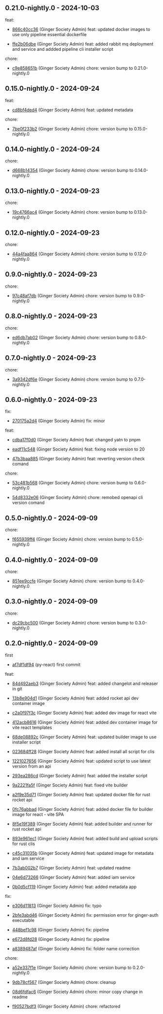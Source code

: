 ## 0.21.0-nightly.0 - 2024-10-03
feat:
 - [866c40cc36](https://github.com/ginger-society/infra-as-code-repo866c40cc367fdbce418825b0c626c394a43fd54f) (Ginger Society Admin) feat: updated docker images to use only pipeline essential dockerfile
	
 - [ffe2b06dbe](https://github.com/ginger-society/infra-as-code-repoffe2b06dbe2927a825ef93494a6ac34b27f58ecc) (Ginger Society Admin) feat: added rabbit mq deployment and service and addded pipeline cli installer script
	
chore:
 - [c9e858651b](https://github.com/ginger-society/infra-as-code-repoc9e858651beaaa3be5309b4de7ace78af7ca0d44) (Ginger Society Admin) chore: version bump to 0.21.0-nightly.0
	
## 0.15.0-nightly.0 - 2024-09-24
feat:
 - [cd8bf4ded4](https://github.com/ginger-society/infra-as-code-repocd8bf4ded465a8e1cb4a186571ad39ebfadb61f9) (Ginger Society Admin) feat: updated metadata
	
chore:
 - [7be0f233b2](https://github.com/ginger-society/infra-as-code-repo7be0f233b2e600b985b8ea894ea5966d3b9494c5) (Ginger Society Admin) chore: version bump to 0.15.0-nightly.0
	
## 0.14.0-nightly.0 - 2024-09-24
chore:
 - [d668b14354](https://github.com/ginger-society/infra-as-code-repod668b14354d145cdd7a61dd649e5eb0796b86fd3) (Ginger Society Admin) chore: version bump to 0.14.0-nightly.0
	
## 0.13.0-nightly.0 - 2024-09-23
chore:
 - [19c4766ac4](https://github.com/ginger-society/infra-as-code-repo19c4766ac4b1823bc1e63292a351a24e1f75e9aa) (Ginger Society Admin) chore: version bump to 0.13.0-nightly.0
	
## 0.12.0-nightly.0 - 2024-09-23
chore:
 - [44a4faa864](https://github.com/ginger-society/infra-as-code-repo44a4faa86413ff71ae6fbd9003726b10273ae310) (Ginger Society Admin) chore: version bump to 0.12.0-nightly.0
	
## 0.9.0-nightly.0 - 2024-09-23
chore:
 - [97c48af7db](https://github.com/ginger-society/infra-as-code-repo97c48af7db891ae19180b695c7def0d065a71b86) (Ginger Society Admin) chore: version bump to 0.9.0-nightly.0
	
## 0.8.0-nightly.0 - 2024-09-23
chore:
 - [ed6db7ab02](https://github.com/ginger-society/infra-as-code-repoed6db7ab02d6137c52af891642083e650c082076) (Ginger Society Admin) chore: version bump to 0.8.0-nightly.0
	
## 0.7.0-nightly.0 - 2024-09-23
chore:
 - [3a9342df6e](https://github.com/ginger-society/infra-as-code-repo3a9342df6e37804d2d21e49a15bc5d3d1f71004e) (Ginger Society Admin) chore: version bump to 0.7.0-nightly.0
	
## 0.6.0-nightly.0 - 2024-09-23
fix:
 - [270175a2d4](https://github.com/ginger-society/infra-as-code-repo270175a2d42289940a79608a1f31c437c94c78aa) (Ginger Society Admin) fix: minor
	
feat:
 - [cdba17f0d0](https://github.com/ginger-society/infra-as-code-repocdba17f0d08b4f80736d9bbdf90fd2e2014bc013) (Ginger Society Admin) feat: changed yatn to pnpm
	
 - [eadf11c548](https://github.com/ginger-society/infra-as-code-repoeadf11c548641e96280f58739fa957421202863a) (Ginger Society Admin) feat: fixing node version to 20
	
 - [47b3baa885](https://github.com/ginger-society/infra-as-code-repo47b3baa885e14874726dd41d8b55850c2e5cf46c) (Ginger Society Admin) feat: reverting version check comand
	
chore:
 - [53c481b568](https://github.com/ginger-society/infra-as-code-repo53c481b568d879af2135a2e3176c0d18fa0af174) (Ginger Society Admin) chore: version bump to 0.6.0-nightly.0
	
 - [54d8332e06](https://github.com/ginger-society/infra-as-code-repo54d8332e0632b4ea8e750c6f7c0865ab17782982) (Ginger Society Admin) chore: remobed openapi cli version comand
	
## 0.5.0-nightly.0 - 2024-09-09
chore:
 - [f655939ff4](https://github.com/ginger-society/infra-as-code-repof655939ff4810699437c160d6471557d2a29b651) (Ginger Society Admin) chore: version bump to 0.5.0-nightly.0
	
## 0.4.0-nightly.0 - 2024-09-09
chore:
 - [851ee9ccfe](https://github.com/ginger-society/infra-as-code-repo851ee9ccfe081451741baee4dffbecf7f75bee24) (Ginger Society Admin) chore: version bump to 0.4.0-nightly.0
	
## 0.3.0-nightly.0 - 2024-09-09
chore:
 - [dc29cbc500](https://github.com/ginger-society/infra-as-code-repodc29cbc500a72ca4967bc03e8bef67adae20f53e) (Ginger Society Admin) chore: version bump to 0.3.0-nightly.0
	
## 0.2.0-nightly.0 - 2024-09-09
first
 - [af7df1df94](https://github.com/ginger-society/infra-as-code-repoaf7df1df942b114a4a00e6323cc3b7eb4a889592) (py-react) first commit
	
feat:
 - [84d492aeb3](https://github.com/ginger-society/infra-as-code-repo84d492aeb34550886a9984f02ef56f8a75c89e30) (Ginger Society Admin) feat: added changelot and releaser in git
	
 - [13b8e904d1](https://github.com/ginger-society/infra-as-code-repo13b8e904d1c00e376d8b9c189a3a101882817ce7) (Ginger Society Admin) feat: added rocket api dev container image
	
 - [c2a0f97f3c](https://github.com/ginger-society/infra-as-code-repoc2a0f97f3cd8447bd37d0bc76c9b2c6ba2e9b30c) (Ginger Society Admin) feat: added dev image for react vite
	
 - [412acb8616](https://github.com/ginger-society/infra-as-code-repo412acb86165bede2906bb6537b2f146932635ebe) (Ginger Society Admin) feat: added dev container image for vite react templates
	
 - [68de08892c](https://github.com/ginger-society/infra-as-code-repo68de08892ceaab3789f813fcca6cb05e01d3feef) (Ginger Society Admin) feat: updated builder image to use installer script
	
 - [023684ff28](https://github.com/ginger-society/infra-as-code-repo023684ff28db5d3d51b1243f0e560911d55b437c) (Ginger Society Admin) feat: added install all script for clis
	
 - [1221027656](https://github.com/ginger-society/infra-as-code-repo1221027656a18d44c19b0aecb20c945e5d2c12aa) (Ginger Society Admin) feat: updated script to use latest version from an api
	
 - [293ea286cd](https://github.com/ginger-society/infra-as-code-repo293ea286cd22989d308a4eaac08271a9d483f43e) (Ginger Society Admin) feat: added the installer script
	
 - [9a2221fa5f](https://github.com/ginger-society/infra-as-code-repo9a2221fa5fcf6e0a41bd406295df39ff429c109b) (Ginger Society Admin) feat: fixed vite builder
	
 - [a2f9e35d71](https://github.com/ginger-society/infra-as-code-repoa2f9e35d718ace7e9cbff67bbc5a546babb2dee1) (Ginger Society Admin) feat: updated docker file for rust rocket api
	
 - [0fc76abbad](https://github.com/ginger-society/infra-as-code-repo0fc76abbada313bd4160cecddf3d67bf03ddad4f) (Ginger Society Admin) feat: added docker file for builder image for react - vite SPA
	
 - [8f5e19f389](https://github.com/ginger-society/infra-as-code-repo8f5e19f389217f02338f2928ed537fe015201e71) (Ginger Society Admin) feat: added builder and runner for rust rocket api
	
 - [893e961ec1](https://github.com/ginger-society/infra-as-code-repo893e961ec18d870579f84f97a36165fde682010b) (Ginger Society Admin) feat: added build and upload scripts for rust clis
	
 - [c45c31035b](https://github.com/ginger-society/infra-as-code-repoc45c31035ba0998f3a218674b054e7c30775b617) (Ginger Society Admin) feat: updated image for metadata and iam service
	
 - [7b3ab002b7](https://github.com/ginger-society/infra-as-code-repo7b3ab002b7d73b9f86de1228b697610f2ee8f796) (Ginger Society Admin) feat: updated readme
	
 - [04e6d73266](https://github.com/ginger-society/infra-as-code-repo04e6d732660cd41e6a3f7b6f7833d0f2f58ce1a8) (Ginger Society Admin) feat: added iam service
	
 - [0b0d5cf119](https://github.com/ginger-society/infra-as-code-repo0b0d5cf119a88894a5b6084c810191638b2b2fcc) (Ginger Society Admin) feat: added metadata app
	
fix:
 - [e306d11813](https://github.com/ginger-society/infra-as-code-repoe306d11813dbfbcb3ad2e03cd999b2821eda5682) (Ginger Society Admin) fix: typo
	
 - [2bfe3abd46](https://github.com/ginger-society/infra-as-code-repo2bfe3abd466b3374da0353d1dd3c8c0fa798b2d4) (Ginger Society Admin) fix: permission error for ginger-auth executable
	
 - [448bef1c98](https://github.com/ginger-society/infra-as-code-repo448bef1c98aaee65cdec46192a828d787fc4e1ad) (Ginger Society Admin) fix: pipeline
	
 - [e672d8fd28](https://github.com/ginger-society/infra-as-code-repoe672d8fd28b35fab74b8de1132791c45f83371a6) (Ginger Society Admin) fix: pipeline
	
 - [a8389487af](https://github.com/ginger-society/infra-as-code-repoa8389487afe80a2a87d306bc9a3b868e1dda48de) (Ginger Society Admin) fix: folder name correction
	
chore:
 - [a52e337f1e](https://github.com/ginger-society/infra-as-code-repoa52e337f1e1250e2f24e2508c8ae4e758978dc20) (Ginger Society Admin) chore: version bump to 0.2.0-nightly.0
	
 - [9db78cf567](https://github.com/ginger-society/infra-as-code-repo9db78cf5673613e0a55fa33226c254e20bc54c83) (Ginger Society Admin) chore: cleanup
	
 - [08d6fdfac6](https://github.com/ginger-society/infra-as-code-repo08d6fdfac6f17d8d948fcf01028c3cd30e51cf1c) (Ginger Society Admin) chore: minor copy change in readme
	
 - [f90527bdf3](https://github.com/ginger-society/infra-as-code-repof90527bdf3af6e6e42502c040ceb4ed02118e713) (Ginger Society Admin) chore: refactored
	
